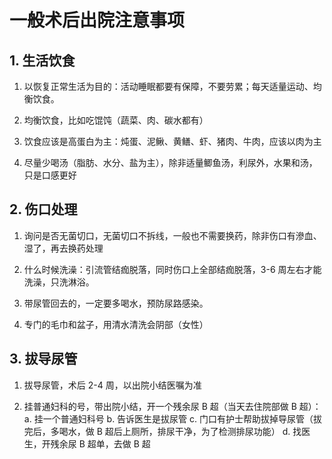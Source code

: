 # 一般术后出院注意事项

## 1. 生活饮食

1. 以恢复正常生活为目的：活动睡眠都要有保障，不要劳累；每天适量运动、均衡饮食。

2. 均衡饮食，比如吃馄饨（蔬菜、肉、碳水都有）

3. 饮食应该是高蛋白为主：炖蛋、泥鳅、黄鳝、虾、猪肉、牛肉，应该以肉为主

4. 尽量少喝汤（脂肪、水分、盐为主），除非适量鲫鱼汤，利尿外，水果和汤，只是口感更好

## 2. 伤口处理

1. 询问是否无菌切口，无菌切口不拆线，一般也不需要换药，除非伤口有滲血、湿了，再去换药处理

2. 什么时候洗澡：引流管结痂脱落，同时伤口上全部结痂脱落，3-6 周左右才能洗澡，只洗淋浴。

3. 带尿管回去的，一定要多喝水，预防尿路感染。

4. 专门的毛巾和盆子，用清水清洗会阴部（女性）

## 3. 拔导尿管

1. 拔导尿管，术后 2-4 周，以出院小结医嘱为准

2. 挂普通妇科的号，带出院小结，开一个残余尿 B 超（当天去住院部做 B 超）：
a. 挂一个普通妇科号
b. 告诉医生是拔尿管
c. 门口有护士帮助拔掉导尿管（拔完后，多喝水，做 B 超后上厕所，排尿干净，为了检测排尿功能）
d. 找医生，开残余尿 B 超单，去做 B 超
